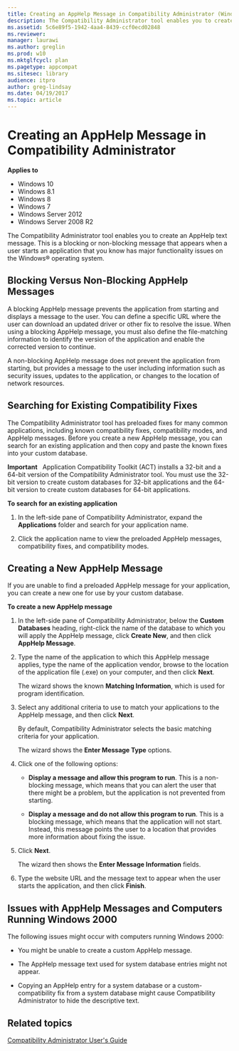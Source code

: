 ```yaml
---
title: Creating an AppHelp Message in Compatibility Administrator (Windows 10)
description: The Compatibility Administrator tool enables you to create an AppHelp text message. This is a blocking or non-blocking message that appears when a user starts an application that you know has major functionality issues on the Windows® operating system.
ms.assetid: 5c6e89f5-1942-4aa4-8439-ccf0ecd02848
ms.reviewer: 
manager: laurawi
ms.author: greglin
ms.prod: w10
ms.mktglfcycl: plan
ms.pagetype: appcompat
ms.sitesec: library
audience: itproauthor: greg-lindsay
ms.date: 04/19/2017
ms.topic: article
---
```


# Creating an AppHelp Message in Compatibility Administrator


**Applies to**

-   Windows 10
-   Windows 8.1
-   Windows 8
-   Windows 7
-   Windows Server 2012
-   Windows Server 2008 R2

The Compatibility Administrator tool enables you to create an AppHelp text message. This is a blocking or non-blocking message that appears when a user starts an application that you know has major functionality issues on the Windows® operating system.

## Blocking Versus Non-Blocking AppHelp Messages


A blocking AppHelp message prevents the application from starting and displays a message to the user. You can define a specific URL where the user can download an updated driver or other fix to resolve the issue. When using a blocking AppHelp message, you must also define the file-matching information to identify the version of the application and enable the corrected version to continue.

A non-blocking AppHelp message does not prevent the application from starting, but provides a message to the user including information such as security issues, updates to the application, or changes to the location of network resources.

## Searching for Existing Compatibility Fixes


The Compatibility Administrator tool has preloaded fixes for many common applications, including known compatibility fixes, compatibility modes, and AppHelp messages. Before you create a new AppHelp message, you can search for an existing application and then copy and paste the known fixes into your custom database.

**Important**  
Application Compatibility Toolkit (ACT) installs a 32-bit and a 64-bit version of the Compatibility Administrator tool. You must use the 32-bit version to create custom databases for 32-bit applications and the 64-bit version to create custom databases for 64-bit applications.

 

**To search for an existing application**

1.  In the left-side pane of Compatibility Administrator, expand the **Applications** folder and search for your application name.

2.  Click the application name to view the preloaded AppHelp messages, compatibility fixes, and compatibility modes.

## Creating a New AppHelp Message


If you are unable to find a preloaded AppHelp message for your application, you can create a new one for use by your custom database.

**To create a new AppHelp message**

1.  In the left-side pane of Compatibility Administrator, below the **Custom Databases** heading, right-click the name of the database to which you will apply the AppHelp message, click **Create New**, and then click **AppHelp Message**.

2.  Type the name of the application to which this AppHelp message applies, type the name of the application vendor, browse to the location of the application file (.exe) on your computer, and then click **Next**.

    The wizard shows the known **Matching Information**, which is used for program identification.

3.  Select any additional criteria to use to match your applications to the AppHelp message, and then click **Next**.

    By default, Compatibility Administrator selects the basic matching criteria for your application.

    The wizard shows the **Enter Message Type** options.

4.  Click one of the following options:

    -   **Display a message and allow this program to run**. This is a non-blocking message, which means that you can alert the user that there might be a problem, but the application is not prevented from starting.

    -   **Display a message and do not allow this program to run**. This is a blocking message, which means that the application will not start. Instead, this message points the user to a location that provides more information about fixing the issue.

5.  Click **Next**.

    The wizard then shows the **Enter Message Information** fields.

6.  Type the website URL and the message text to appear when the user starts the application, and then click **Finish**.

## Issues with AppHelp Messages and Computers Running Windows 2000


The following issues might occur with computers running Windows 2000:

-   You might be unable to create a custom AppHelp message.

-   The AppHelp message text used for system database entries might not appear.

-   Copying an AppHelp entry for a system database or a custom-compatibility fix from a system database might cause Compatibility Administrator to hide the descriptive text.

## Related topics
[Compatibility Administrator User's Guide](compatibility-administrator-users-guide.md)
